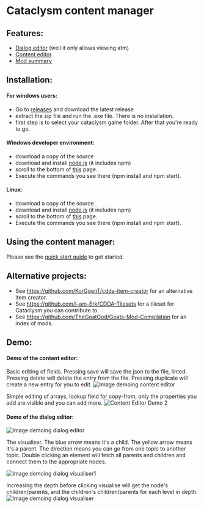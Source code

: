 # Cataclysm content manager


## Features:
- [Dialog editor](https://github.com/snipercup/CDDA-Content-Manager/blob/master/doc/dialogeditor.md) (well it only allows viewing atm)
- [Content editor](https://github.com/snipercup/CDDA-Content-Manager/blob/master/doc/Using%20the%20Content%20Editor.md)
- [Mod summary](https://discourse.cataclysmdda.org/t/tool-mod-summary/22204)

## Installation:

#### For windows users:
- Go to [releases](https://github.com/snipercup/CDDA-Content-Manager/releases) and download the latest release
- extract the zip file and run the .exe file. There is no installation.
- first step is to select your cataclysm game folder. After that you're ready to go.

#### Windows developer environment:
- download a copy of the source
- download and install [node.js](https://nodejs.org/en/download/) (it includes npm)
- scroll to the bottom of [this](https://github.com/electron/electron/blob/master/docs/tutorial/first-app.md) page. 
- Execute the commands you see there (npm install and npm start).

#### Linux:
- download a copy of the source
- download and install [node.js](https://nodejs.org/en/download/) (it includes npm)
- scroll to the bottom of [this](https://github.com/electron/electron/blob/master/docs/tutorial/first-app.md) page. 
- Execute the commands you see there (npm install and npm start).

## Using the content manager:

Please see the [quick start guide](https://github.com/snipercup/CDDA-Content-Manager/blob/master/doc/quick%20start%20guide.md) to get started.

## Alternative projects:

- See https://github.com/KorGgenT/cdda-item-creator for an alternative item creator.
- See https://github.com/I-am-Erk/CDDA-Tilesets for a tileset for Cataclysm you can contribute to.
- See https://github.com/TheGoatGod/Goats-Mod-Compilation for an index of mods.

## Demo:

#### Demo of the content editor:
Basic editing of fields. Pressing save will save the json to the file, linted. Pressing delete will delete the entry from the file. Pressing duplicate will create a new entry for you to edit. 
![Image demoing content editor](https://i.imgur.com/UzaGa7T.gif)

Simple editing of arrays, lookup field for copy-from, only the properties you add are visible and you can add more.
![Content Editor Demo 2](https://i.imgur.com/rVSDTnI.gif)


#### Demo of the dialog editor:
![Image demoing dialog editor](https://i.imgur.com/Be7ab2i.gif)

The visualiser. The blue arrow means it's a child. The yellow arrow means it's a parent. The direction means you can go from one topic to another topic. Double clicking an element will fetch all parents and children and connect them to the appropriate nodes.

![Image demoing dialog visualiser1](https://i.imgur.com/8SeqXgC.gif)

Increasing the depth before clicking visualise will get the node's children/parents, and the children's children/parents for each level in depth.
![Image demoing dialog visualiser](https://i.imgur.com/x8AB5M8.gif)
